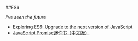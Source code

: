 ##ES6

*I've seen the future*

+ [Exploring ES6: Upgrade to the next version of JavaScript](http://exploringjs.com/es6/)
+ [JavaScript Promise迷你书（中文版）](http://liubin.org/promises-book/)
